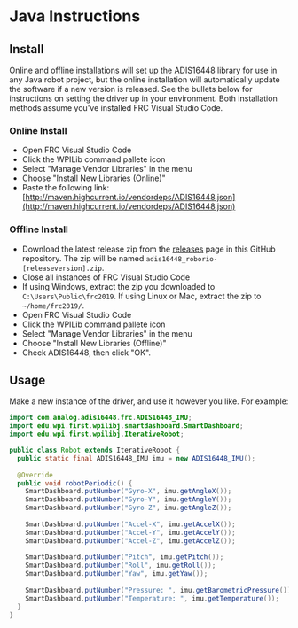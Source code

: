 # Java Instructions

## Install
Online and offline installations will set up the ADIS16448 library for use in any Java robot project, but the online installation will automatically update the software if a new version is released. See the bullets below for instructions on setting the driver up in your environment. Both installation methods assume you've installed FRC Visual Studio Code. 

### Online Install
- Open FRC Visual Studio Code
- Click the WPILib command pallete icon
- Select "Manage Vendor Libraries" in the menu
- Choose "Install New Libraries (Online)"
- Paste the following link: [http://maven.highcurrent.io/vendordeps/ADIS16448.json](http://maven.highcurrent.io/vendordeps/ADIS16448.json)

### Offline Install
- Download the latest release zip from the [releases](https://github.com/juchong/ADIS16448-RoboRIO-Driver/releases) page in this GitHub repository. The zip will be named `adis16448_roborio-[releaseversion].zip`.
- Close all instances of FRC Visual Studio Code
- If using Windows, extract the zip you downloaded to `C:\Users\Public\frc2019`. If using Linux or Mac, extract the zip to `~/home/frc2019/`.
- Open FRC Visual Studio Code
- Click the WPILib command pallete icon
- Select "Manage Vendor Libraries" in the menu
- Choose "Install New Libraries (Offline)"
- Check ADIS16448, then click "OK".

## Usage
Make a new instance of the driver, and use it however you like. For example:
```java
import com.analog.adis16448.frc.ADIS16448_IMU;
import edu.wpi.first.wpilibj.smartdashboard.SmartDashboard;
import edu.wpi.first.wpilibj.IterativeRobot;

public class Robot extends IterativeRobot {
  public static final ADIS16448_IMU imu = new ADIS16448_IMU();
  
  @Override
  public void robotPeriodic() { 
    SmartDashboard.putNumber("Gyro-X", imu.getAngleX());
    SmartDashboard.putNumber("Gyro-Y", imu.getAngleY());
    SmartDashboard.putNumber("Gyro-Z", imu.getAngleZ());
    
    SmartDashboard.putNumber("Accel-X", imu.getAccelX());
    SmartDashboard.putNumber("Accel-Y", imu.getAccelY());
    SmartDashboard.putNumber("Accel-Z", imu.getAccelZ());
    
    SmartDashboard.putNumber("Pitch", imu.getPitch());
    SmartDashboard.putNumber("Roll", imu.getRoll());
    SmartDashboard.putNumber("Yaw", imu.getYaw());
    
    SmartDashboard.putNumber("Pressure: ", imu.getBarometricPressure());
    SmartDashboard.putNumber("Temperature: ", imu.getTemperature()); 
  }
}
```
